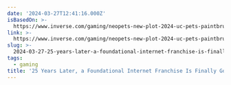 ```yaml
---
date: '2024-03-27T12:41:16.000Z'
isBasedOn: >-
  https://www.inverse.com/gaming/neopets-new-plot-2024-uc-pets-paintbrush-colors-mcu-exclusive-neopass
link: >-
  https://www.inverse.com/gaming/neopets-new-plot-2024-uc-pets-paintbrush-colors-mcu-exclusive-neopass
slug: >-
  2024-03-27-25-years-later-a-foundational-internet-franchise-is-finally-going-back-to
tags:
  - gaming
title: '25 Years Later, a Foundational Internet Franchise Is Finally Going Back to '
---
```


